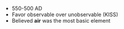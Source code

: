 - 550-500 AD
- Favor observable over unobservable (KISS)
- Believed __air__ was the most basic element